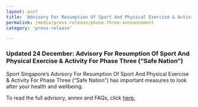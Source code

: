 ```yaml
---
layout: post
title: 'Advisory For Resumption Of Sport And Physical Exercise & Activity For Phase Three (“Safe Nation”)'
permalink: /media/press-release/phase-three-announcement
category: 'press-release'

---
```



### Updated 24 December: Advisory For Resumption Of Sport And Physical Exercise & Activity For Phase Three (“Safe Nation”)

Sport Singapore’s Advisory For Resumption Of Sport And Physical Exercise & Activity For Phase Three (“Safe Nation”) has important measures to look after your health and wellbeing.

To read the full advisory, annex and FAQs, click [here.](https://www.myactivesg.com/read/2020/12/advisory-for-resumption-of-sport-and-physical-exercise-and-activity-for-phase-three-safe-nation)


